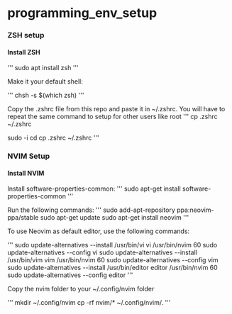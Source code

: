 # programming_env_setup


### ZSH setup

#### Install ZSH
'''
sudo apt install zsh
'''


Make it your default shell: 

'''
chsh -s $(which zsh)
'''


Copy the .zshrc file from this repo and paste it in ~/.zshrc. You will have to repeat the same command to setup for other users like root
'''
cp .zshrc ~/.zshrc

sudo -i 
cd <repo directory>
cp .zshrc ~/.zshrc
'''



### NVIM Setup

#### Install NVIM


Install software-properties-common:
'''
sudo apt-get install software-properties-common
'''

Run the following commands:
'''
sudo add-apt-repository ppa:neovim-ppa/stable
sudo apt-get update
sudo apt-get install neovim
'''


To use Neovim as default editor, use the following commands:

'''
sudo update-alternatives --install /usr/bin/vi vi /usr/bin/nvim 60
sudo update-alternatives --config vi
sudo update-alternatives --install /usr/bin/vim vim /usr/bin/nvim 60
sudo update-alternatives --config vim
sudo update-alternatives --install /usr/bin/editor editor /usr/bin/nvim 60
sudo update-alternatives --config editor
'''

Copy the nvim folder to your ~/.config/nvim folder

'''
mkdir ~/.config/nvim
cp -rf nvim/* ~/.config/nvim/.
'''
